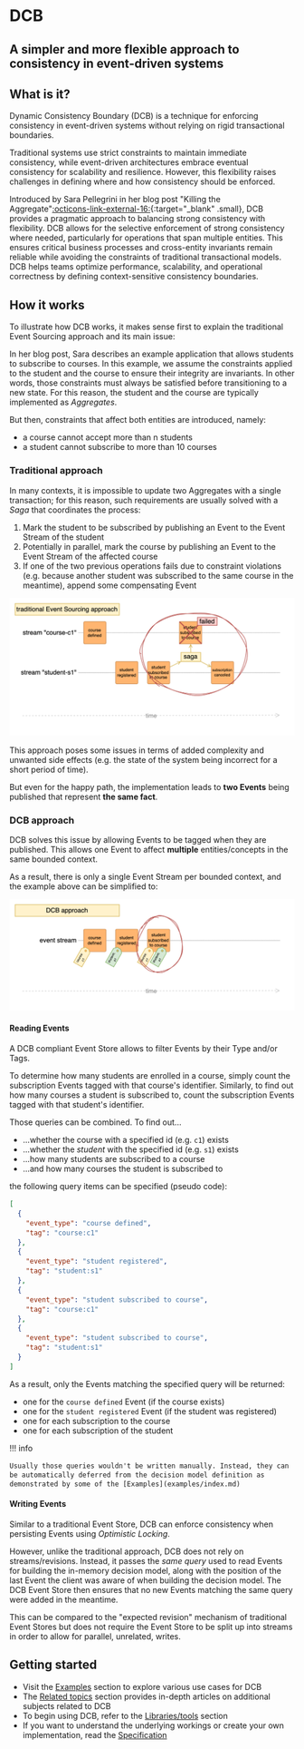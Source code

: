 <div class="hero-teaser">
    <h1 class="hero-headline">DCB</h1>
    <h2 class="hero-claim">A simpler and more flexible approach to consistency in event-driven systems</h2>
</div>

## What is it?

Dynamic Consistency Boundary (DCB) is a technique for enforcing consistency in event-driven systems without relying on rigid transactional boundaries.

Traditional systems use strict constraints to maintain immediate consistency, while event-driven architectures embrace eventual consistency for scalability and resilience. However, this flexibility raises challenges in defining where and how consistency should be enforced.

Introduced by Sara Pellegrini in her blog post "Killing the Aggregate"[:octicons-link-external-16:](https://sara.event-thinking.io/2023/04/kill-aggregate-chapter-1-I-am-here-to-kill-the-aggregate.html){:target="_blank" .small}, DCB provides a pragmatic approach to balancing strong consistency with flexibility. DCB allows for the selective enforcement of strong consistency where needed, particularly for operations that span multiple entities. This ensures critical business processes and cross-entity invariants remain reliable while avoiding the constraints of traditional transactional models. DCB helps teams optimize performance, scalability, and operational correctness by defining context-sensitive consistency boundaries.

## How it works

To illustrate how DCB works, it makes sense first to explain the traditional Event Sourcing approach and its main issue:

In her blog post, Sara describes an example application that allows students to subscribe to courses.
In this example, we assume the constraints applied to the student and the course to ensure their integrity are invariants. In other words, those constraints must always be satisfied before transitioning to a new state. For this reason, the student and the course are typically implemented as <dfn title="Cluster of associated objects that we treat as a unit for the purpose of data changes (see related article)">Aggregates</dfn>.

But then, constraints that affect both entities are introduced, namely:

- a course cannot accept more than n students
- a student cannot subscribe to more than 10 courses

### Traditional approach
In many contexts, it is impossible to update two Aggregates with a single transaction; for this reason, such requirements are usually solved with a <dfn title="Coordinates a sequence of local transactions across multiple services, ensuring data consistency through compensating actions in case of failure">Saga</dfn> that coordinates the process:

1. Mark the student to be subscribed by publishing an Event to the Event Stream of the student
2. Potentially in parallel, mark the course by publishing an Event to the Event Stream of the affected course
3. If one of the two previous operations fails due to constraint violations (e.g. because another student was subscribed to the same course in the meantime), append some compensating Event 

![Traditional](assets/img/example_traditional.png)

This approach poses some issues in terms of added complexity and unwanted side effects (e.g. the state of the system being incorrect for a short period of time).

But even for the happy path, the implementation leads to **two Events** being published that represent **the same fact**.

### DCB approach

DCB solves this issue by allowing Events to be tagged when they are published.
This allows one Event to affect **multiple** entities/concepts in the same bounded context.

As a result, there is only a single Event Stream per bounded context, and the example above can be simplified to:

![DCB approach](assets/img/example_dcb.png)

#### Reading Events

A DCB compliant Event Store allows to filter Events by their Type and/or Tags.

To determine how many students are enrolled in a course, simply count the subscription Events tagged with that course's identifier.
Similarly, to find out how many courses a student is subscribed to, count the subscription Events tagged with that student's identifier.

Those queries can be combined. To find out...

- ...whether the course with a specified id (e.g. `c1`) exists
- ...whether the _student_ with the specified id (e.g. `s1`) exists
- ...how many students are subscribed to a course
- ...and how many courses the student is subscribed to

the following query items can be specified (pseudo code):

```json
[
  {
    "event_type": "course defined",
    "tag": "course:c1"
  },
  {
    "event_type": "student registered",
    "tag": "student:s1"
  },
  {
    "event_type": "student subscribed to course",
    "tag": "course:c1"
  },
  {
    "event_type": "student subscribed to course",
    "tag": "student:s1"
  }
]
```

As a result, only the Events matching the specified query will be returned:

- one for the `course defined` Event (if the course exists)
- one for the `student registered` Event (if the student was registered)
- one for each subscription to the course
- one for each subscription of the student

!!! info

    Usually those queries wouldn't be written manually. Instead, they can be automatically deferred from the decision model definition as demonstrated by some of the [Examples](examples/index.md)

#### Writing Events

Similar to a traditional Event Store, DCB can enforce consistency when persisting Events using <dfn title="Concurrency control mechanism that prevents conflicts by allowing multiple transactions to read and update data but checking for changes before committing. If another transaction has modified the data in the meantime, the update is rejected">Optimistic Locking</dfn>.

However, unlike the traditional approach, DCB does not rely on streams/revisions. Instead, it passes the *same query* used to read Events for building the in-memory decision model, along with the position of the last Event the client was aware of when building the decision model. The DCB Event Store then ensures that no new Events matching the same query were added in the meantime.

This can be compared to the "expected revision" mechanism of traditional Event Stores but does not require the Event Store to be split up into streams in order to allow for parallel, unrelated, writes.

## Getting started

- Visit the [Examples](examples/index.md) section to explore various use cases for DCB
- The [Related topics](topics/index.md) section provides in-depth articles on additional subjects related to DCB
- To begin using DCB, refer to the [Libraries/tools](resources/libraries.md) section
- If you want to understand the underlying workings or create your own implementation, read the [Specification](specification.md)